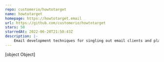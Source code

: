 ```yaml
---
repo: customerio/howtotarget
name: howtotarget
homepage: https://howtotarget.email
url: https://github.com/customerio/howtotarget
stars: 50
starredAt: 2022-06-20T21:50:43Z
description: |-
    Email development techniques for singling out email clients and platforms.
---
```


[object Object]
